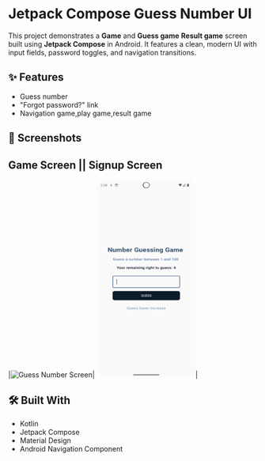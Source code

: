 # Jetpack Compose Guess Number UI

This project demonstrates a **Game** and **Guess game** **Result game** screen built using **Jetpack Compose** in Android. It features a clean, modern UI with input fields, password toggles, and navigation transitions.

## ✨ Features

- Guess number
- "Forgot password?" link
- Navigation game,play game,result game


## 📸 Screenshots

## Game Screen  ||  Signup Screen
|<img src="(https://github.com/nagihanarabaci/NumberGuessingGame/blob/main/guess1screen.png)" alt="Guess Number Screen" width="200" height="400"/>| <img src="guess1screen.png" alt="Signup Screen" width="200" height="400"/>|



## 🛠 Built With

- Kotlin
- Jetpack Compose
- Material Design
- Android Navigation Component
